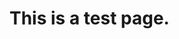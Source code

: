 <html lang="en">
<head>
	<meta charset="utf-8">
	<title>Test page</title>
    <link rel="stylesheet" href="testpage.css">
</head>
<body>
    <h1>This is a test page.</h1>
</body>
</html>
